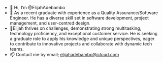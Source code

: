 - 👋 Hi, I’m @ElijahAdebambo
- 👀 As a recent graduate with experience as a Quality Assurance/Software Engineer. He has a diverse skill set in software development, project management, and user-centred design.
- 🌱Elijah thrives on challenges, demonstrating strong multitasking, technology proficiency, and exceptional customer service. He is seeking a graduate role to apply his knowledge and unique perspectives, eager to contribute to innovative projects and collaborate with dynamic tech teams.
- 📫 Contact me by email; elijahadebambo@icloud.com

<!---
ElijahAdebambo/ElijahAdebambo is a ✨ special ✨ repository because its `README.md` (this file) appears on your GitHub profile.
You can click the Preview link to take a look at your changes.
--->
